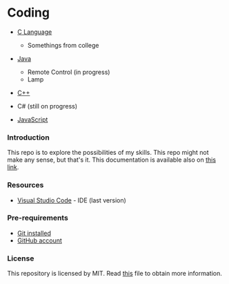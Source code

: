 # Coding
* [C 
Language](https://github.com/BarbaraAnger/Coding/tree/master/C_Language)
	- Somethings from college
* [Java](https://github.com/BarbaraAnger/Coding/tree/master/Java)
	- Remote Control (in progress)
	- Lamp
* [C++](https://github.com/BarbaraAnger/Coding/tree/master/Cpp)

* C# (still on progress)
* [JavaScript](https://github.com/BarbaraAnger/Coding/tree/master/JavaScript)

### Introduction
This repo is to explore the possibilities of my skills. This repo might not make any sense, but that's it.
This documentation is available also on [this link](https://barbaraanger.github.io/Coding/).

### Resources
* [Visual Studio Code](https://visualstudio.microsoft.com/) - IDE (last 
version)

### Pre-requirements
* [Git installed](https://git-scm.com/downloads)
* [GitHub account](https://github.com/)

### License
This repository is licensed by MIT.
Read [this](https://github.com/BarbaraAnger/Coding/blob/master/LICENSE) file to obtain more information.
